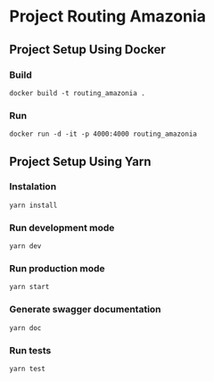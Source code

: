 # Project Routing Amazonia


## Project Setup Using Docker
### Build
```
docker build -t routing_amazonia . 
```

### Run
```
docker run -d -it -p 4000:4000 routing_amazonia
```


## Project Setup Using Yarn

### Instalation
```
yarn install
```

### Run development mode
```
yarn dev
```

### Run production mode
```
yarn start
```

### Generate swagger documentation
```
yarn doc
```

### Run tests
```
yarn test
```
